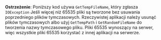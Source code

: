 **Ostrzeżenie**: Poniższy kod używa `GetTempFileName`, który zgłasza `IOException` Jeśli więcej niż 65535 pliki są tworzone bez usuwania poprzedniego plików tymczasowych. Rzeczywistej aplikacji należy usunąć plików tymczasowych albo użyj `GetTempPath` i `GetRandomFileName` do tworzenia nazwy tymczasowego pliku. Pliki 65535 wynoszący na serwer, więc wszystkie pliki 65535 korzystać z innej aplikacji na serwerze. 
